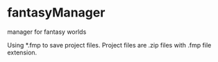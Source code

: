 # fantasyManager
manager for fantasy worlds

Using *.fmp to save project files. Project files are .zip files with .fmp file extension.
